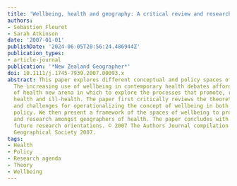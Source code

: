 ```yaml
---
title: 'Wellbeing, health and geography: A critical review and research agenda'
authors:
- Sebastien Fleuret
- Sarah Atkinson
date: '2007-01-01'
publishDate: '2024-06-05T20:56:24.486944Z'
publication_types:
- article-journal
publication: '*New Zealand Geographer*'
doi: 10.1111/j.1745-7939.2007.00093.x
abstract: This paper explores different conceptual and policy spaces of wellbeing.
  The increasing use of wellbeing in contemporary health debates affords geographers
  of health new arena in which to explore the processes that promote, remedy or regenerate
  health and ill-health. The paper first critically reviews the theoretical approaches
  and challenges for operationalizing the concept of wellbeing in both research and
  policy. We then present a framework of the spaces of wellbeing to provoke discussion
  and research amongst geographers of health. The paper concludes with proposals for
  future research orientations. © 2007 The Authors Journal compilation © The New Zealand
  Geographical Society 2007.
tags:
- Health
- Policy
- Research agenda
- Theory
- Wellbeing
---
```

